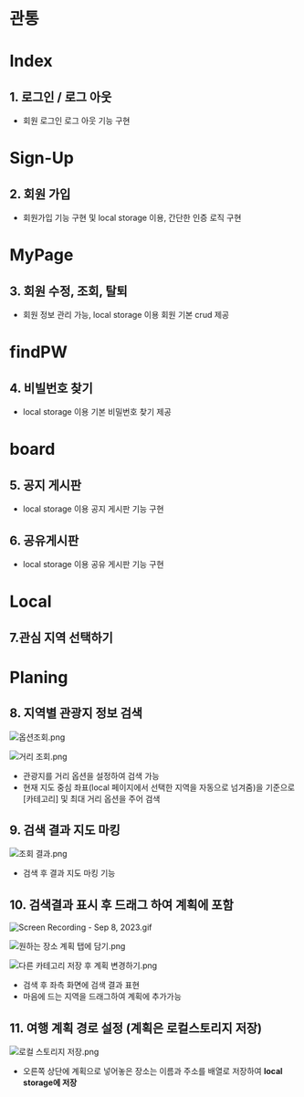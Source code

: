 # 관통

# Index

## 1. 로그인 / 로그 아웃

- 회원 로그인 로그 아웃 기능 구현

  

# Sign-Up

## 2. 회원 가입

- 회원가입 기능 구현 및 local storage 이용, 간단한 인증 로직 구현

# MyPage

## 3. 회원 수정, 조회, 탈퇴

- 회원 정보 관리 가능, local storage 이용 회원 기본 crud 제공

# findPW

## 4. 비빌번호 찾기

- local storage 이용 기본 비밀번호 찾기 제공

# board

## 5. 공지 게시판

- local storage 이용 공지 게시판 기능 구현

## 6. 공유게시판

- local storage 이용 공유 게시판 기능 구현

# Local

## 7.관심 지역 선택하기

# Planing

## 8. 지역별 관광지 정보 검색

![옵션조회.png](./%E1%84%80%E1%85%AA%E1%86%AB%E1%84%90%E1%85%A9%E1%86%BC%2025b9ba2b314b4fafa42f9b6045660497/%25EC%2598%25B5%25EC%2585%2598%25EC%25A1%25B0%25ED%259A%258C.png)

![거리 조회.png](./%E1%84%80%E1%85%AA%E1%86%AB%E1%84%90%E1%85%A9%E1%86%BC%2025b9ba2b314b4fafa42f9b6045660497/%25EA%25B1%25B0%25EB%25A6%25AC_%25EC%25A1%25B0%25ED%259A%258C.png)

- 관광지를 거리 옵션을 설정하여 검색 가능
- 현재 지도 중심 좌표(local 페이지에서 선택한 지역을 자동으로 넘겨줌)을 기준으로 [카테고리] 및 최대 거리 옵션을 주어 검색

## 9. 검색 결과 지도 마킹

![조회 결과.png](./%E1%84%80%E1%85%AA%E1%86%AB%E1%84%90%E1%85%A9%E1%86%BC%2025b9ba2b314b4fafa42f9b6045660497/%25EC%25A1%25B0%25ED%259A%258C_%25EA%25B2%25B0%25EA%25B3%25BC.png)

- 검색 후 결과 지도 마킹 기능

## 10. 검색결과 표시 후 드래그 하여 계획에 포함

![Screen Recording - Sep 8, 2023.gif](./%E1%84%80%E1%85%AA%E1%86%AB%E1%84%90%E1%85%A9%E1%86%BC%2025b9ba2b314b4fafa42f9b6045660497/Screen_Recording_-_Sep_8_2023.gif)

![원하는 장소 계획 탭에 담기.png](./%E1%84%80%E1%85%AA%E1%86%AB%E1%84%90%E1%85%A9%E1%86%BC%2025b9ba2b314b4fafa42f9b6045660497/%25EC%259B%2590%25ED%2595%2598%25EB%258A%2594_%25EC%259E%25A5%25EC%2586%258C_%25EA%25B3%2584%25ED%259A%258D_%25ED%2583%25AD%25EC%2597%2590_%25EB%258B%25B4%25EA%25B8%25B0.png)

![다른 카테고리 저장 후 계획 변경하기.png](./%E1%84%80%E1%85%AA%E1%86%AB%E1%84%90%E1%85%A9%E1%86%BC%2025b9ba2b314b4fafa42f9b6045660497/%25EB%258B%25A4%25EB%25A5%25B8_%25EC%25B9%25B4%25ED%2585%258C%25EA%25B3%25A0%25EB%25A6%25AC_%25EC%25A0%2580%25EC%259E%25A5_%25ED%259B%2584_%25EA%25B3%2584%25ED%259A%258D_%25EB%25B3%2580%25EA%25B2%25BD%25ED%2595%2598%25EA%25B8%25B0.png)

- 검색 후 좌측 화면에 검색 결과 표현
- 마음에 드는 지역을 드래그하여 계획에 추가가능

## 11. 여행 계획 경로 설정 (계획은 로컬스토리지 저장)

![로컬 스토리지 저장.png](./%E1%84%80%E1%85%AA%E1%86%AB%E1%84%90%E1%85%A9%E1%86%BC%2025b9ba2b314b4fafa42f9b6045660497/%25EB%25A1%259C%25EC%25BB%25AC_%25EC%258A%25A4%25ED%2586%25A0%25EB%25A6%25AC%25EC%25A7%2580_%25EC%25A0%2580%25EC%259E%25A5.png)

- 오른쪽 상단에 계획으로 넣어놓은 장소는 이름과 주소를 배열로 저장하여 **local storage에 저장**